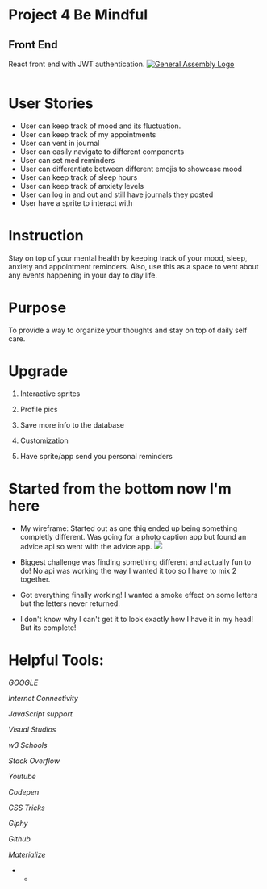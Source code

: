 # Project 4 Be Mindful

## Front End

React front end with JWT authentication.
[![General Assembly Logo](https://camo.githubusercontent.com/1a91b05b8f4d44b5bbfb83abac2b0996d8e26c92/687474703a2f2f692e696d6775722e636f6d2f6b6538555354712e706e67)](https://generalassemb.ly/education/web-development-immersive)

![]()

# User Stories
- User can keep track of mood and its fluctuation.
- User can keep track of my appointments
- User can vent in journal
- User can easily navigate to different components
- User can set med reminders
- User can differentiate between different emojis to showcase mood
- User can keep track of sleep hours
- User can keep track of anxiety levels 
- User can log in and out and still have journals they posted
- User have a sprite to interact with


# Instruction
Stay on top of your mental health by keeping track of your mood, sleep, anxiety and appointment reminders. Also, use this as a space to vent about any events happening in your day to day life. 

# Purpose

To provide a way to organize your thoughts and stay on top of daily self care. 

# Upgrade

1. Interactive sprites

2. Profile pics 

3. Save more info to the database

4. Customization 

5. Have sprite/app send you personal reminders

# Started from the bottom now I'm here

- My wireframe: Started out as one thig ended up being something completly different. Was going for a photo caption app but found an advice api so went with the advice app. 
![](wireframe.jpg)

- Biggest challenge was finding something different and actually fun to do! No api was working the way I wanted it too so I have to mix 2 together. 

- Got everything finally working! I wanted a smoke effect on some letters but the letters never returned.

- I don't know why I can't get it to look exactly how I have it in my head! But its complete!



# Helpful Tools:

*GOOGLE*

*Internet Connectivity*

*JavaScript support*

*Visual Studios*

*w3 Schools*

*Stack Overflow*

*Youtube*

*Codepen*

*CSS Tricks*

*Giphy*

*Github*

*Materialize*

* *





